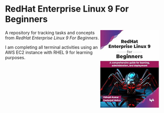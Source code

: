 # RedHat Enterprise Linux 9 For Beginners

<img src="screenshot/RHEL9_book.jpg" height="256px" align="right">

A repository for tracking tasks and concepts from *RedHat Enterprise Linux 9 For Beginners*.

I am completing all terminal activities using an AWS EC2 instance with RHEL 9 for learning purposes.


